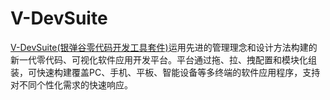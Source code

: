 # V-DevSuite

[V-DevSuite\(银弹谷零代码开发工具套件\)](http://www.yindangu.com)运用先进的管理理念和设计方法构建的新一代零代码、可视化软件应用开发平台。平台通过拖、拉、拽配置和模块化组装，可快速构建覆盖PC、手机、平板、智能设备等多终端的软件应用程序，支持对不同个性化需求的快速响应。

